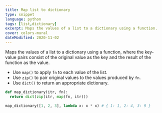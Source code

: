 ```yaml
---
title: Map list to dictionary
type: snippet
language: python
tags: [list,dictionary]
excerpt: Maps the values of a list to a dictionary using a function.
cover: colors-mural
dateModified: 2020-11-02
---
```


Maps the values of a list to a dictionary using a function, where the key-value pairs consist of the original value as the key and the result of the function as the value.

- Use `map()` to apply `fn` to each value of the list.
- Use `zip()` to pair original values to the values produced by `fn`.
- Use `dict()` to return an appropriate dictionary.

```py
def map_dictionary(itr, fn):
  return dict(zip(itr, map(fn, itr)))

map_dictionary([1, 2, 3], lambda x: x * x) # { 1: 1, 2: 4, 3: 9 }
```
